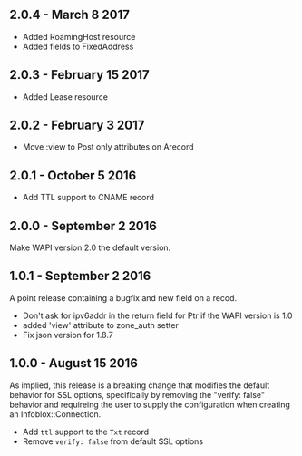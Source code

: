 ## 2.0.4 - March 8 2017
* Added RoamingHost resource
* Added fields to FixedAddress

## 2.0.3 - February 15 2017
* Added Lease resource

## 2.0.2 - February 3 2017
* Move :view to Post only attributes on Arecord

## 2.0.1 - October 5 2016
* Add TTL support to CNAME record

## 2.0.0 - September 2 2016
Make WAPI version 2.0 the default version. 

## 1.0.1 - September 2 2016
A point release containing a bugfix and new field on a recod.

* Don't ask for ipv6addr in the return field for Ptr if the WAPI version is 1.0
* added 'view' attribute to zone_auth setter
* Fix json version for 1.8.7 

## 1.0.0 - August 15 2016
As implied, this release is a breaking change that modifies the default
behavior for SSL options, specifically by removing the "verify: false" behavior
and requireing the user to supply the configuration when creating an 
Infoblox::Connection.

* Add `ttl` support to the `Txt` record
* Remove `verify: false` from default SSL options
